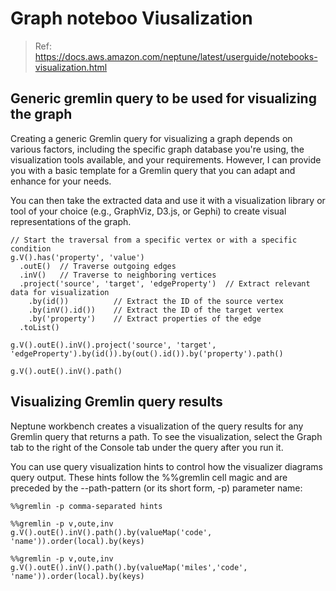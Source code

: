 # Graph noteboo  Viusalization

>Ref: https://docs.aws.amazon.com/neptune/latest/userguide/notebooks-visualization.html

## Generic gremlin query to be used for visualizing the graph
Creating a generic Gremlin query for visualizing a graph depends on various factors, including the specific graph database you're using, 
the visualization tools available, and your requirements. However, I can provide you with a basic template for a Gremlin query that you can 
adapt and enhance for your needs.

You can then take the extracted data and use it with a visualization library or tool of your choice (e.g., GraphViz, D3.js, or Gephi) to 
create visual representations of the graph.

```gremlin
// Start the traversal from a specific vertex or with a specific condition
g.V().has('property', 'value')
  .outE()  // Traverse outgoing edges
  .inV()   // Traverse to neighboring vertices
  .project('source', 'target', 'edgeProperty')  // Extract relevant data for visualization
    .by(id())          // Extract the ID of the source vertex
    .by(inV().id())    // Extract the ID of the target vertex
    .by('property')    // Extract properties of the edge
  .toList()
```

```gremlin
g.V().outE().inV().project('source', 'target', 'edgeProperty').by(id()).by(out().id()).by('property').path()

g.V().outE().inV().path()
```

## Visualizing Gremlin query results

Neptune workbench creates a visualization of the query results for any Gremlin query that returns a path. To see the visualization, 
select the Graph tab to the right of the Console tab under the query after you run it.

You can use query visualization hints to control how the visualizer diagrams query output. These hints follow the %%gremlin cell magic 
and are preceded by the --path-pattern (or its short form, -p) parameter name:

```gremlin
%%gremlin -p comma-separated hints
```

```gremlin
%%gremlin -p v,oute,inv
g.V().outE().inV().path().by(valueMap('code', 'name')).order(local).by(keys)

%%gremlin -p v,oute,inv
g.V().outE().inV().path().by(valueMap('miles','code', 'name')).order(local).by(keys)

```